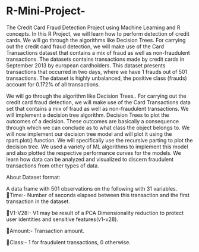 # R-Mini-Project-

The Credit Card Fraud Detection Project using Machine Learning and R concepts. In this R Project, we will learn how to perform detection of credit cards. We will go through the algorithms like Decision Trees. For carrying out the credit card fraud detection, we will make use of the Card Transactions dataset that contains a mix of fraud as well as non-fraudulent transactions.
The datasets contains transactions made by credit cards in September 2013 by european cardholders. This dataset presents transactions that occurred in two days, where we have 1  frauds out of 501 transactions. The dataset is highly unbalanced, the positive class (frauds) account for 0.172% of all transactions.

We will go through the algorithm like Decision Trees.. For carrying out the credit card fraud detection, we will make use of the Card Transactions data set that contains a mix of fraud as well as non-fraudulent transactions.
         We will implement a decision tree algorithm. Decision Trees to plot the outcomes of a decision. These outcomes are basically a consequence through which we can conclude as to what class the object belongs to. We will now implement our decision tree model and will plot it using the rpart.plot() function. We will specifically use the recursive parting to plot the decision tree.
We used a variety of ML algorithms to implement this model and also plotted the respective performance curves for the models. We learn how data can be analyzed and visualized to discern fraudulent transactions from other types of data.

About Dataset format:

A data frame with 501 observations on the following with 31 variables.
Time:-
Number of seconds elapsed between this transaction and the first transaction in the dataset.

V1-V28:-
V1 may be result of a PCA Dimensionality reduction to protect user identities and sensitive features(v1-v28).

Amount:-
Transaction amount.

Class:-
1 for fraudulent transactions, 0 otherwise.
